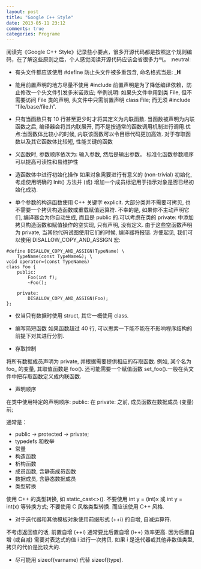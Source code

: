 ```yaml
---
layout: post
title: "Google C++ Style"
date: 2013-05-11 23:12
comments: true
categories: Programe
---
```

阅读完《Google C++ Style》记录些小要点，很多开源代码都是按照这个规则编码，在了解这些原则之后，个人感觉阅读开源代码应该会省很多力气。 :neutral:
* 有头文件都应该使用 #define 防止头文件被多重包含, 命名格式当是: ___H__
* 能用前置声明的地方尽量不使用 #include
    前置声明是为了降低编译依赖，防止修改一个头文件引发多米诺效应; 举例说明: 如果头文件中用到类 File, 但不需要访问 File 类的声明, 头文件中只需前置声明 class File; 而无须 #include “file/base/file.h”.
* 只有当函数只有 10 行甚至更少时才将其定义为内联函数.
当函数被声明为内联函数之后, 编译器会将其内联展开, 而不是按通常的函数调用机制进行调用.优点:当函数体比较小的时候, 内联该函数可以令目标代码更加高效. 对于存取函数以及其它函数体比较短, 性能关键的函数

* 义函数时, 参数顺序依次为: 输入参数, 然后是输出参数。
标准化函数参数顺序可以提高可读性和易维护性

* 造函数体中进行初始化操作
如果对象需要进行有意义的 (non-trivial) 初始化, 考虑使用明确的 Init() 方法并 (或) 增加一个成员标记用于指示对象是否已经初始化成功.

* 单个参数的构造函数使用 C++ 关键字 explicit.
    大部分类并不需要可拷贝, 也不需要一个拷贝构造函数或重载赋值运算符. 不幸的是, 如果你不主动声明它们, 编译器会为你自动生成, 而且是 public 的.可以考虑在类的 private: 中添加拷贝构造函数和赋值操作的空实现, 只有声明, 没有定义. 由于这些空函数声明为 private, 当其他代码试图使用它们的时候, 编译器将报错. 方便起见, 我们可以使用 DISALLOW_COPY_AND_ASSIGN 宏:

```
#define DISALLOW_COPY_AND_ASSIGN(TypeName) \
    TypeName(const TypeName&); \
void operator=(const TypeName&)
class Foo {
    public:
        Foo(int f);
        ~Foo();

    private:
        DISALLOW_COPY_AND_ASSIGN(Foo);
};
```

* 仅当只有数据时使用 struct, 其它一概使用 class.
* 编写简短函数
如果函数超过 40 行, 可以思索一下能不能在不影响程序结构的前提下对其进行分割.

* 存取控制

将所有数据成员声明为 private, 并根据需要提供相应的存取函数. 例如, 某个名为 foo_ 的变量, 其取值函数是 foo(). 还可能需要一个赋值函数 set_foo().一般在头文件中把存取函数定义成内联函数.
* 声明顺序

在类中使用特定的声明顺序: public: 在 private: 之前, 成员函数在数据成员 (变量) 前;

通常是：
+ public -> protected -> private;
+ typedefs 和枚举
+ 常量
+ 构造函数
+ 析构函数
+ 成员函数, 含静态成员函数
+ 数据成员, 含静态数据成员
+ 类型转换

使用 C++ 的类型转换, 如 static_cast<>(). 不要使用 int y = (int)x 或 int y = int(x) 等转换方式;
不要使用 C 风格类型转换. 而应该使用 C++ 风格.
* 对于迭代器和其他模板对象使用前缀形式 (++i) 的自增, 自减运算符.

不考虑返回值的话, 前置自增 (++i) 通常要比后置自增 (i++) 效率更高. 因为后置自增 (或自减) 需要对表达式的值 i 进行一次拷贝. 如果 i 是迭代器或其他非数值类型, 拷贝的代价是比较大的.
* 尽可能用 sizeof(varname) 代替 sizeof(type).
